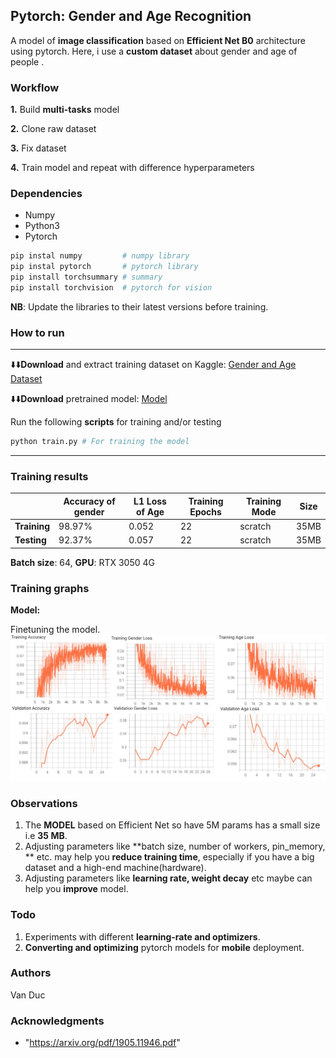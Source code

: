 ## Pytorch: Gender and Age Recognition

A model of **image classification** based on **Efficient Net B0** architecture using pytorch. Here, i use a **custom dataset** about gender and age of people .

### Workflow
**1.** Build **multi-tasks** model

**2.** Clone raw dataset

**3.** Fix dataset

**4.** Train model and repeat with difference hyperparameters

### Dependencies

* Numpy
* Python3
* Pytorch

```python
pip instal numpy         # numpy library
pip instal pytorch       # pytorch library
pip install torchsummary # summary
pip install torchvision  # pytorch for vision
```

**NB**: Update the libraries to their latest versions before training.

### How to run
----------------------------------------
⬇️⬇️**Download** and extract training dataset on Kaggle: [Gender and Age Dataset](https://www.kaggle.com/datasets/vanduc0xff/gender-and-age-dataset)

⬇️⬇️**Download** pretrained model: [Model](https://drive.google.com/drive/folders/1_M6rplng9CWNEFLZeA_6dvohKGBTnEc_?usp=sharing)


Run the following **scripts** for training and/or testing

```python
python train.py # For training the model 
```
------------------------------------------

### Training results

|              | Accuracy of gender | L1 Loss of Age | Training Epochs | Training Mode | Size |
|--------------|--------------------|----------------|-----------------|-----|------|
| **Training** | 98.97%             | 0.052          | 22              |  scratch | 35MB |
| **Testing**  | 92.37%             | 0.057          | 22              |  scratch | 35MB |

**Batch size**: 64, **GPU**: RTX 3050 4G

### Training graphs

**Model:** 

Finetuning the model.
![Screenshot](results/gender_age.jpg)

### Observations

1. The **MODEL** based on Efficient Net so have 5M params has a small size i.e **35 MB**.
2. Adjusting parameters like **batch size, number of workers, pin_memory, ** etc. may help you **reduce training time**, especially if you have a big dataset and a high-end machine(hardware).
3. Adjusting parameters like **learning rate, weight decay** etc maybe can help you **improve** model.
### Todo

1. Experiments with different **learning-rate and optimizers**.
2. **Converting and optimizing** pytorch models for **mobile** deployment.

### Authors

Van Duc
 
### Acknowledgments
* "https://arxiv.org/pdf/1905.11946.pdf"